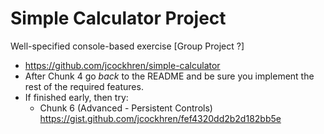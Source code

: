 #  Simple Calculator Project
Well-specified console-based exercise [Group Project ?]
* https://github.com/jcockhren/simple-calculator
* After Chunk 4 go ​*back*​ to the README and be sure you implement the rest of the required features.
* If finished early, then try:
  * Chunk 6 (Advanced - Persistent Controls) https://gist.github.com/jcockhren/fef4320dd2b2d182bb5e
